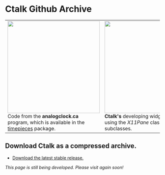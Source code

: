 # Ctalk Github Archive

<table>
<tr>
<td>
<img height="300px" src="https://a.fsdn.com/con/app/proj/ctalk/screenshots/analogclock_sample_2.jpg"/>
<br>Code from the <b>analogclock.ca</b> program, which is available in the <a href="#packages">timepieces</a> package.
</td>
<td>
<img height="300px" src="https://sourceforge.net/p/ctalk/screenshot/filedialog_screenshot_800x600.jpg"/></tc>
<b>Ctalk's</b> developing widget set for X, using the <em>X11Pane</em> class and its subclasses.
</td>
</table>


## Download Ctalk as a compressed archive.
- [Download the latest stable release.](https://github.com/ctalk/ctalk/archive/release.zip)

<section id="packages">

*This page is still being developed. Please visit again soon!*

